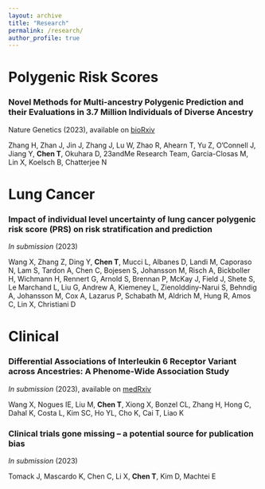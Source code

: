 ```yaml
---
layout: archive
title: "Research"
permalink: /research/
author_profile: true
--- 
```


# Polygenic Risk Scores
### Novel Methods for Multi-ancestry Polygenic Prediction and their Evaluations in 3.7 Million Individuals of Diverse Ancestry
Nature Genetics (2023), available on [bioRxiv](https://www.biorxiv.org/content/10.1101/2022.03.24.485519v1) 

Zhang H, Zhan J, Jin J, Zhang J, Lu W, Zhao R, Ahearn T, Yu Z, O’Connell J, Jiang Y, **Chen T**, Okuhara D, 23andMe Research Team, Garcia-Closas M, Lin X, Koelsch B, Chatterjee N

# Lung Cancer
### Impact of individual level uncertainty of lung cancer polygenic risk score (PRS) on risk stratification and prediction
*In submission* (2023)

Wang X, Zhang Z, Ding Y, **Chen T**, Mucci L, Albanes D, Landi M, Caporaso N, Lam S, Tardon A, Chen C, Bojesen S, Johansson M, Risch A, Bickboller H, Wichmann H, Rennert G, Arnold S, Brennan P, McKay J, Field J, Shete S, Le Marchand L, Liu G, Andrew A, Kiemeney L, Zienolddiny-Narui S, Behndig A, Johansson M, Cox A, Lazarus P, Schabath M, Aldrich M, Hung R, Amos C, Lin X, Christiani D

# Clinical
### Differential Associations of Interleukin 6 Receptor Variant across Ancestries: A Phenome-Wide Association Study
*In submission* (2023), available on [medRxiv](https://www.medrxiv.org/content/10.1101/2022.09.24.22280325v1)

Wang X, Nogues IE, Liu M, **Chen T**, Xiong X, Bonzel CL, Zhang H, Hong C, Dahal K, Costa L, Kim SC, Ho YL, Cho K, Cai T, Liao K

### Clinical trials gone missing – a potential source for publication bias
*In submission* (2023)

Tomack J, Mascardo K, Chen C, Li X, **Chen T**, Kim D, Machtei E
